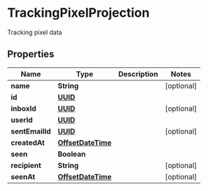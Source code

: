 

# TrackingPixelProjection

Tracking pixel data
## Properties

Name | Type | Description | Notes
------------ | ------------- | ------------- | -------------
**name** | **String** |  |  [optional]
**id** | [**UUID**](UUID) |  | 
**inboxId** | [**UUID**](UUID) |  |  [optional]
**userId** | [**UUID**](UUID) |  | 
**sentEmailId** | [**UUID**](UUID) |  |  [optional]
**createdAt** | [**OffsetDateTime**](OffsetDateTime) |  | 
**seen** | **Boolean** |  | 
**recipient** | **String** |  |  [optional]
**seenAt** | [**OffsetDateTime**](OffsetDateTime) |  |  [optional]



